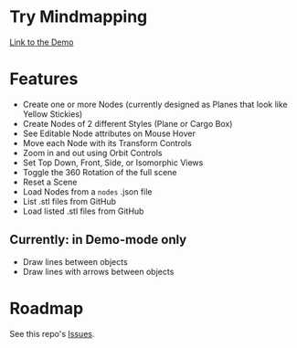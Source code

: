 # Try Mindmapping

[Link to the Demo](https://opentecture.github.io/mindmapping/build/index.html)

# Features

* Create one or more Nodes (currently designed as Planes that look like Yellow Stickies)
* Create Nodes of 2 different Styles (Plane or Cargo Box)
* See Editable Node attributes on Mouse Hover
* Move each Node with its Transform Controls
* Zoom in and out using Orbit Controls
* Set Top Down, Front, Side, or Isomorphic Views
* Toggle the 360 Rotation of the full scene
* Reset a Scene
* Load Nodes from a `nodes` .json file
* List .stl files from GitHub
* Load listed .stl files from GitHub

## Currently: in Demo-mode only

* Draw lines between objects
* Draw lines with arrows between objects

# Roadmap

See this repo's [Issues](../../../issues).
